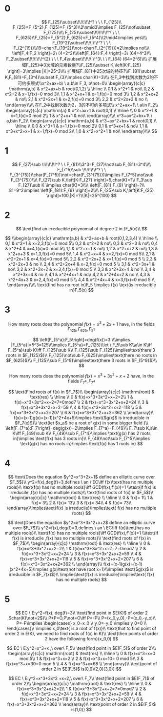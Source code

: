 # 0

$$
F_{25}\subset\!\!\!\!\!^? \ \ \ F_{125}\\ F_{25}=F_{5^2},F_{125}=F_{5^3}\\2\nmid3\implies F_{25}\not\subset F_{125}\\\\
F_{25}\subset\!\!\!\!\!^? \ \ \ F_{625}\\F_{25}=F_{5^2},F_{625}=F_{5^4}\\2\mid4\implies yes\\\\
F_{19^2}\subset\!\!\!\!\!^? \ \ \ F_{2^{19}}\\19=char(F_{19^2})\not=char(F_{2^{19}})=2\implies no\\\\ \left[F_4:F_2 \right]=2\ (4=2^2)\\\left[F_{64}:F_4 \right]=3\ (64=4^3)\\
F_2\subset\!\!\!\!\!^{2} \ \ \ F_4\subset\!\!\!\!\!^3\ \ \ F_{64} (64=2^6)\\\\
扩展域F_{25}中3次域的元素数量?\\F_{25}\subset K,\left[K:F_{25} \right]=3\implies |K|=25^3\\\\
扩展域F_{81}中25次域的特征?\\F_{81}\subset K,F_{81}=F_{3^4}\subset F_{3}\implies char(K)=3\\\\
在F_3中找到次数为2的不可约多项式\\x^2+ax+b\ \ a,b\in F_3, b\not=0\\
\begin{array}{c|c}
    \mathrm{a,b} & x^2+ax+b & root(0,1,2) \\
    \hline \\
    0,1 & x^2+1 & no\\
    0,2 & x^2+2 & x=1,f(x)=0 mod 3\\
    1,1 & x^2+x+1 & x=1,f(x)=0 mod 3\\
    1,2 & x^2+x+2 & no\\
    2,1 & x^2+2x+1 & x=2,f(x)=0 mod 3\\
    2,2 & x^2+2x+2 & no \\
\end{array}\\\\
在F_2中找到次数为2，3的不可约多项式\\
x^2+ax+1\ \ a\in F_2\\
\begin{array}{c|c}
    \mathrm{a} & x^2+ax+1 & root(0,1) \\
    \hline \\
    0 & x^2+1 & x=1,f(x)=0 mod 2\\
    1 & x^2+x+1 & no\\
\end{array}\\\\
x^3+ax^2+bx+1\ \ a,b\in F_2\\
\begin{array}{c|c}
    \mathrm{a,b} & x^3+ax^2+bx+1 & root(0,1) \\
    \hline \\
    0,0 & x^3+1 & x=1,f(x)=0 mod 2\\
    0,1 & x^3+x+1 & no\\
    1,1 & x^3+x^2+x+1 & x=1,f(x)=0 mod 2\\
    1,0 & x^2+x^2+1 & no\\
\end{array}\\\\
$$

# 1

$$
F_{27}\sub \!\!\!\!\!^? \ \ F_{81}\\3^3=F_{27}\not\sub F_{81}=3^4\\\\
F_{7^5}\sub \!\!\!\!\!^? \ \ F_{3^{75}}\\char(F_{7^5})\not=char(F_{3^{75}})\implies F_{7^5}\not\sub F_{3^{75}}\\\\
F_{27}\sub K,\left[K:F_{27} \right]=5,char(K)=?\\
F_3\sub F_{27}\sub K \implies char(K)=3\\\\
\left[F_{81}:F_{9} \right]=?\\
81=9^2\implies  \left[F_{81}:F_{9} \right]=2\\\\
F_{25}\sub K,\left[K:F_{25} \right]=100,|K|=?\\|K|=25^{100}
$$

# 2

$$
\text{find an irreducible polynomial of degree 2 in }F_5(x)\\
$$


$$
\\\begin{array}{c|c}
    \mathrm{a,b} & x^2+ax+b & root(0,1,2,3,4) \\
    \hline \\
    0,1 & x^2+1 & x=2,3,f(x)=0 mod 5\\
    0,2 & x^2+2 & no\\
    0,3 & x^2+3 & no\\
    0,4 & x^2+4 & x=4,f(x)=0 mod 5\\
    1,1 & x^2+x+1 & no\\
    1,2 & x^2+x+2 & no\\
    1,3 & x^2+x+3 & x=1,3,f(x)=0 mod 5\\
    1,4 & x^2+x+4 & x=2,f(x)=0 mod 5\\
    2,1 & x^2+2x+1 & x=4,f(x)=0 mod 5\\
    2,2 & x^2+2x+2 & x=1,f(x)=0 mod 5 \\
    2,3 & x^2+2x+3 & no \\
    2,4 & x^2+2x+4 & x=2,f(x)=0 mod 5 \\
    3,1 & x^2+3x+1 & no\\
    3,2 & x^2+3x+2 & x=3,4,f(x)=0 mod 5 \\
    3,3 & x^2+3x+4 & no \\
    3,4 & x^2+3x+4 & no \\
    4,1 & x^2+4x+1 & no\\
    4,2 & x^2+4x+2 & no \\
    4,3 & x^2+4x+3 & x=2,4,f(x)=0 mod 5 \\
    4,4 & x^2+4x+4 & x=3,f(x)=0 mod 5 \\
\end{array}\\\\ \text{find has no root in}F_5 \implies f(x) \text{is irreducible in}F_5(x)
$$

# 3

$$
\text{How many roots does the polynomial $f(x)=x^3+2x+1 $ have, in the fields $F_{125},F_{625},F_{5^9}$ }
$$

$$
\left[F_{5^a}:F_5\right]=deg(f(x))=3 \\\implies |F_{5^a}|=5^3=125\\\implies F_{5^a}=F_{125}\\let \ F_5\sub K\\a\in K\iff F_{5^a}\sub K\iff F_{125}\sub K\\
F_{125}\sub F_{125}\implies\text{there 3 roots in $F_{125}$}\\
F_{125}\not\sub F_{625}\implies\text{there no roots in $F_{625}$}\\
F_{125}\sub F_{5^9}\implies\text{there 3 roots in $F_{5^9}$}\\
$$

$$
\text{How many roots does the polynomial $f(x)=x^3+3x^2+x+2 $ have, in the fields $F_{7^4},F_{7^4}$ }
$$

$$
\text{Find roots of f(x) in $F_7$}\\
\begin{array}{c|c}
    \mathrm{root} & \text{res} \\
    \hline \\
    0 &  f(x)=x^3+3x^2+x+2=2\\
    1 & f(x)=x^3+3x^2+x+2=7=0mod7 \\
    2 & f(x)=x^3+3x^2+x+2=24 \\
    3 & f(x)=x^3+3x^2+x+2=59 \\
    4 & f(x)=x^3+3x^2+x+2=118 \\
    5 & f(x)=x^3+3x^2+x+2=207 \\
    6 & f(x)=x^3+3x^2+x+2=362 \\
\end{array}\\
f(x)=(x-1)g(x)=(x-1)(x^2+4x+5)\implies \text{$g(x)$ is irreducible in $F_7(x)$}\\
\text{let $x_a$ be a root of g(x) in some bigger field }\\
\left[F_{7^a}:F_7\right]=deg(g(x))=2\implies F_{7^a}=F_{49}\\
F_7\sub K,a\in K\iff F_{49}\sub K\\
F_{49}\sub F_{7^4}\implies \text{g(x) has 2 roots in}\implies \text{f(x) has 3 roots in}\\
F_{49}\not\sub F_{7^5}\implies \text{g(x) has no roots in}\implies \text{f(x) has 1 roots in}
$$

 

# 4

$$
\text{Does the equation $y^2=x^3+2x+1$ define an elliptic curve over $F_5$}\\
y^2=f(x),deg(f)=3,defines \ an \ EC\iff f(x)\text{has no multiple rools}\\
\text{f(x) has no multiple rools}\iff GCD(f(x),f'(x))=1
\\\text{if f(x) is irreducile ,f(x) has no multiple roots}\\
\text{find roots of f(x) in $F_5$}\\
\begin{array}{c|c}
    \mathrm{root} & \text{res} \\
    \hline \\
    0 & f(x)= 1\\
    1 & f(x)= 3\\
    2 & f(x)= 13\\
    3 & f(x)= 34\\
    4 & f(x)= 73\\
\end{array}\implies\text{f(x) is irreducile}\implies\text{ f(x) has no multiple roots}
$$

$$
\text{Does the equation $y^2=x^3+3x^2+x+2$ define an elliptic curve over $F_7$}\\
y^2=f(x),deg(f)=3,defines \ an \ EC\iff f(x)\text{has no multiple rools}\\
\text{f(x) has no multiple rools}\iff GCD(f(x),f'(x))=1
\\\text{if f(x) is irreducile ,f(x) has no multiple roots}\\
\text{find roots of f(x) in $F_7$}\\
\begin{array}{c|c}
    \mathrm{root} & \text{res} \\
    \hline \\
    0 &  f(x)=x^3+3x^2+x+2=2\\
    1 & f(x)=x^3+3x^2+x+2=7=0mod7 \\
    2 & f(x)=x^3+3x^2+x+2=24 \\
    3 & f(x)=x^3+3x^2+x+2=59 \\
    4 & f(x)=x^3+3x^2+x+2=118 \\
    5 & f(x)=x^3+3x^2+x+2=207 \\
    6 & f(x)=x^3+3x^2+x+2=362 \\
\end{array}\\
f(x)=(x-1)g(x)=(x-1)(x^2+4x+5)\implies g(x)\text{not have root x=1}\\\implies \text{$g(x)$ is irreducible in $F_7(x)$}\\
\implies\text{f(x) is irreducile}\implies\text{ f(x) has no multiple roots}
$$

# 5

$$
EC \  E:y^2=f(x), deg(f)=3\\
\text{find point in $E(K)$ of order 2 ,$char(K)\not=2$}\\
P+P=O,P\not=O\iff P=-P\\
P=(x_0,y_0),-P=(x_0,-y_o)\\
P=-P\implies \begin{cases}
          x_0=x_0 \\
             y_0=-y_0 \implies y_0=0 \\
        \end{cases}\\
        \implies x_0\text{ is a root of f(x)}\\
        \text{that to find point of order 2 in E(K), we need to find roots of f(x) in K}\\
        \text{then points of order 2 have the following form}(x_0,0)
$$

$$
EC \  E:y^2=x^3+x ,\ over\ F_5\\
\text{find point in $E(F_5)$ of order 2}\\
\begin{array}{c|c}
    \mathrm{root} & \text{res} \\
    \hline \\
    0 &  f(x)=x^3+x=0 mod 5\\
    1 & f(x)=x^3+x=2 \\
    2 & f(x)=x^3+x=10= 0 mod 5\\
    3 & f(x)=x^3+x=30=0 mod 5 \\
    4 & f(x)=x^3+x=68 \\
\end{array}\\
\text{point of order 2 in $E(F_5)$ is(0,0)(2,0)(3,0)}
$$

$$
EC \  E:y^2=x^3+3x^2 +x+2,\ over\ F_7\\
\text{find point in $E(F_7)$ of order 2}\\
\begin{array}{c|c}
    \mathrm{root} & \text{res} \\
    \hline \\
    0 &  f(x)=x^3+3x^2+x+2=2\\
    1 & f(x)=x^3+3x^2+x+2=7=0mod7 \\
    2 & f(x)=x^3+3x^2+x+2=24 \\
    3 & f(x)=x^3+3x^2+x+2=59 \\
    4 & f(x)=x^3+3x^2+x+2=118 \\
    5 & f(x)=x^3+3x^2+x+2=207 \\
    6 & f(x)=x^3+3x^2+x+2=362 \\
\end{array}\\
\text{point of order 2 in $E(F_5)$ is(1,0)}
$$


